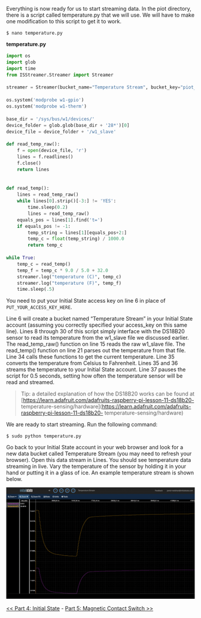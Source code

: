 Everything is now ready for us to start streaming data. In the piot directory, there is a script called temperature.py that we will use. We will have to make one modification to this script to get it to work.

```
$ nano temperature.py
```

**temperature.py**

```python
import os
import glob
import time
from ISStreamer.Streamer import Streamer

streamer = Streamer(bucket_name="Temperature Stream", bucket_key="piot_temp_stream031815", access_key="PUT_YOUR_ACCESS_KEY_HERE")

os.system('modprobe w1-gpio')
os.system('modprobe w1-therm')

base_dir = '/sys/bus/w1/devices/'
device_folder = glob.glob(base_dir + '28*')[0]
device_file = device_folder + '/w1_slave'

def read_temp_raw():
    f = open(device_file, 'r')
    lines = f.readlines()
    f.close()
    return lines


def read_temp():
    lines = read_temp_raw()
    while lines[0].strip()[-3:] != 'YES':
        time.sleep(0.2)
        lines = read_temp_raw()
    equals_pos = lines[1].find('t=')
    if equals_pos != -1:
        temp_string = lines[1][equals_pos+2:]
        temp_c = float(temp_string) / 1000.0
        return temp_c

while True:
    temp_c = read_temp()
    temp_f = temp_c * 9.0 / 5.0 + 32.0
    streamer.log("temperature (C)", temp_c)
    streamer.log("temperature (F)", temp_f)
    time.sleep(.5)
```

You need to put your Initial State access key on line 6 in place of `PUT_YOUR_ACCESS_KEY_HERE`.

Line 6 will create a bucket named “Temperature Stream” in your Initial State account (assuming you correctly specified your access_key on this same line). Lines 8 through 30 of this script simply interface with the DS18B20 sensor to read its temperature from the w1_slave file we discussed earlier. The read_temp_raw() function on line 15 reads the raw w1_slave file. The read_temp() function on line 21 parses out the temperature from that file. Line 34 calls these functions to get the current temperature. Line 35 converts the temperature from Celsius to Fahrenheit. Lines 35 and 36 streams the temperature to your Initial State account. Line 37 pauses the script for 0.5 seconds, setting how often the temperature sensor will be read and streamed.

> Tip: a detailed explanation of how the DS18B20 works can be found at [https://learn.adafruit.com/adafruits-raspberry-pi-lesson-11-ds18b20- temperature-sensing/hardware](https://learn.adafruit.com/adafruits-raspberry-pi-lesson-11-ds18b20- temperature-sensing/hardware)

We are ready to start streaming. Run the following command:

```
$ sudo python temperature.py
```

Go back to your Initial State account in your web browser and look for a new data bucket called Temperature Stream (you may need to refresh your browser). Open this data stream in Lines. You should see temperature data streaming in live. Vary the temperature of the sensor by holding it in your hand or putting it in a glass of ice. An example temperature stream is shown below.

![Example temperature output in Lines](img/example-temperature-output.png)


[<< Part 4: Initial State](Part-4.-Initial-State) - [Part 5: Magnetic Contact Switch >>](Part-5.-Magnetic-Contact-Switch)